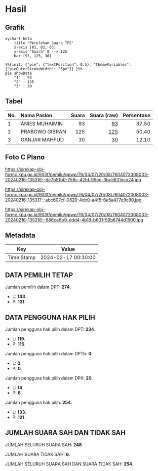 # Hasil

## Grafik

```mermaid
xychart-beta
    title "Perolehan Suara TPS"
    x-axis [01, 02, 03]
    y-axis "Suara" 0 --> 125
    bar [93, 125, 30]
```

```mermaid
%%{init: {"pie": {"textPosition": 0.5}, "themeVariables": {"pieOuterStrokeWidth": "5px"}} }%%
pie showData
    "1" : 93
    "2" : 125
    "3" : 30
```

## Tabel

| No. | Nama Paslon    | Suara | Suara (raw) | Persentase |
|:--- |:-------------- | -----:| -----------:| ----------:|
| 1   | ANIES MUHAIMIN | 93    | [93][p-1]   | 37,50      |
| 2   | PRABOWO GIBRAN | 125   | [125][p-2]  | 50,40      |
| 3   | GANJAR MAHFUD  | 30    | [30][p-3]   | 12,10      |


[p-1]: https://github.com/gigit-pemilu/pemilu-2024-76-sulawesi-barat/blob/main/pilpres/hitung-suara/sub/76-sulawesi-barat/sub/04-polewali-mandar/sub/07-tapango/sub/2008-tapango-barat/sub/003-tps/sub/paslon-1.txt
[p-2]: https://github.com/gigit-pemilu/pemilu-2024-76-sulawesi-barat/blob/main/pilpres/hitung-suara/sub/76-sulawesi-barat/sub/04-polewali-mandar/sub/07-tapango/sub/2008-tapango-barat/sub/003-tps/sub/paslon-2.txt
[p-3]: https://github.com/gigit-pemilu/pemilu-2024-76-sulawesi-barat/blob/main/pilpres/hitung-suara/sub/76-sulawesi-barat/sub/04-polewali-mandar/sub/07-tapango/sub/2008-tapango-barat/sub/003-tps/sub/paslon-3.txt

## Foto C Plano

https://sirekap-obj-formc.kpu.go.id/903f/pemilu/ppwp/76/04/07/20/08/7604072008003-20240216-135316--dc7b51b0-758c-42fd-95ee-3bc5831ece24.jpg

https://sirekap-obj-formc.kpu.go.id/903f/pemilu/ppwp/76/04/07/20/08/7604072008003-20240216-135317--abc607cf-0820-4dc0-a4f5-6a5a477e9c90.jpg

https://sirekap-obj-formc.kpu.go.id/903f/pemilu/ppwp/76/04/07/20/08/7604072008003-20240216-135316--686ce6b9-ddd4-4b18-b631-59b6744d1500.jpg


## Metadata

| Key        | Value               |
| ---------- | ------------------- |
| Time Stamp | 2024-02-17 00:30:00 |


## DATA PEMILIH TETAP

Jumlah pemilih dalam DPT: **274**.
 * L: **143**.
 * P: **131**.

## DATA PENGGUNA HAK PILIH

Jumlah pengguna hak pilih dalam DPT: **234**.
 * L: **119**.
 * P: **115**.

Jumlah pengguna hak pilih dalam DPTb: **0**.
 * L: **0**.
 * P: **0**.

Jumlah pengguna hak pilih dalam DPK: **20**.
 * L: **14**.
 * P: **6**.

Jumlah pengguna hak pilih: **254**.
 * L: **133**.
 * P: **121**.

## JUMLAH SUARA SAH DAN TIDAK SAH

JUMLAH SELURUH SUARA SAH: **248**.

JUMLAH SUARA TIDAK SAH: **6**.

JUMLAH SELURUH SUARA SAH DAN SUARA TIDAK SAH: **254**.


